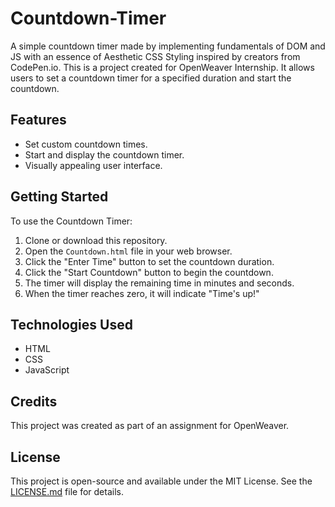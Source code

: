 # Countdown-Timer
A simple countdown timer made by implementing fundamentals of DOM and JS with an essence of Aesthetic CSS Styling inspired by creators from CodePen.io. This is a project created for OpenWeaver Internship. It allows users to set a countdown timer for a specified duration and start the countdown.

## Features

- Set custom countdown times.
- Start and display the countdown timer.
- Visually appealing user interface.

## Getting Started

To use the Countdown Timer:

1. Clone or download this repository.
2. Open the `Countdown.html` file in your web browser.
3. Click the "Enter Time" button to set the countdown duration.
4. Click the "Start Countdown" button to begin the countdown.
5. The timer will display the remaining time in minutes and seconds.
6. When the timer reaches zero, it will indicate "Time's up!"

## Technologies Used

- HTML
- CSS
- JavaScript

## Credits

This project was created as part of an assignment for OpenWeaver.

## License

This project is open-source and available under the MIT License. See the [LICENSE.md](LICENSE.md) file for details.

